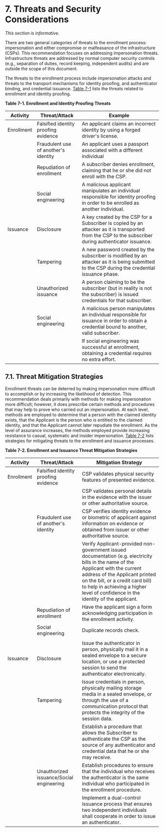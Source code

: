<a name="sec7"></a>

<div class="breaker"></div>

# 7. Threats and Security Considerations

_This section is informative._

There are two general categories of threats to the enrollment process: impersonation and either compromise or malfeasance of the infrastructure (CSPs). This recommendation focuses on addressing impersonation threats. Infrastructure threats are addressed by normal computer security controls (e.g., separation of duties, record keeping, independent audits) and are outside the scope of this document.

The threats to the enrollment process include impersonation attacks and threats to the transport mechanisms for identity proofing, and authenticator binding, and credential issuance. [Table 7-1](#63aSec7-Table1) lists the threats related to enrollment and identity proofing.

<a name="63aSec7-Table1"></a>

<div class="text-center" markdown="1">

**Table 7-1.  Enrollment and Identity Proofing Threats**

</div>



|**Activity**   |     **Threat/Attack**  | **Example** |
|---------------|------------------------|------------------|
|Enrollment | Falsified identity proofing evidence | An applicant claims an incorrect identity by using a forged driver's license.|
| | Fraudulent use of another's identity | An applicant uses a passport associated with a different individual
| | Repudiation of enrollment | A subscriber denies enrollment, claiming that he or she did not enroll with the CSP.|
||Social engineering|A malicious applicant manipulates an individual responsible for identity proofing in order to be enrolled as another individual.
|Issuance|Disclosure | A key created by the CSP for a Subscriber is copied by an attacker as it is transported from the CSP to the subscriber during authenticator issuance.|
| |Tampering | A new password created by the subscriber is modified by an attacker as it is being submitted to the CSP during the credential issuance phase.
| |Unauthorized issuance | A person claiming to be the subscriber (but in reality is not the subscriber) is issued credentials for that subscriber.
||Social engineering|A malicious person manipulates an individual responsible for issuance in order to obtain a credential bound to another, valid subscriber.
|||If social engineering was successful at enrollment, obtaining a credential requires no extra effort.


## 7.1. Threat Mitigation Strategies

Enrollment threats can be deterred by making impersonation more difficult to accomplish or by increasing the likelihood of detection. This recommendation deals primarily with methods for making impersonation more difficult; however, it does prescribe certain methods and procedures that may help to prove who carried out an impersonation. At each level, methods are employed to determine that a person with the claimed identity exists, that the Applicant is the person who is entitled to the claimed identity, and that the Applicant cannot later repudiate the enrollment. As the level of assurance increases, the methods employed provide increasing resistance to casual, systematic and
insider impersonation. [Table 7-2](#63aSec7-Table2) lists strategies for mitigating threats
to the enrollment and issuance processes.

<a name="63aSec7-Table2"></a>

<div class="text-center" markdown="1">

**Table 7-2.  Enrollment and Issuance Threat Mitigation Strategies**

</div>


| **Activity** | **Threat/Attack** | **Mitigation Strategy** |
|--------------|-------------------|-------------------------|
| Enrollment | Falsified identity proofing evidence | CSP validates physical security features of presented evidence.
| | | CSP validates personal details in the evidence with the issuer or other authoritative source.
| | Fraudulent use of another's identity | CSP verifies identity evidence or biometric of applicant against information on evidence or obtained from issuer or other authoritative source.
| | | Verify Applicant-provided non-government issued documentation (e.g. electricity bills in the name of the Applicant with the current address of the Applicant printed on the bill, or a credit card bill) to help in achieving a higher level of confidence in the identity of the applicant. |
| | Repudiation of enrollment | Have the applicant sign a form acknowledging participation in the enrollment activity. |
||Social engineering|Duplicate records check.
| |
| Issuance | Disclosure | Issue the authenticator in person, physically mail it in a sealed envelope to a secure location, or use a protected session to send the authenticator electronically.
| | Tampering | Issue credentials in person, physically mailing storage media in a sealed envelope, or through the use of a communication protocol that protects the integrity of the session data.
| | | Establish a procedure that allows the Subscriber to authenticate the CSP as the source of any authenticator and credential data that he or she may receive.
| | Unauthorized issuance/Social engineering | Establish procedures to ensure that the individual who receives the authenticator is the same individual who participated in the enrollment procedure.
| | | Implement a dual-control issuance process that ensures two independent individuals shall cooperate in order to issue an authenticator.
